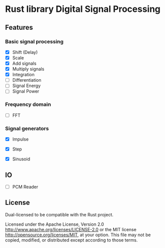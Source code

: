 # Rust library Digital Signal Processing 

## Features
   
### Basic signal processing

  * [x] Shift (Delay)
  * [x] Scale
  * [x] Add signals
  * [x] Multiply signals
  * [x] Integration
  * [ ] Differentiation
  * [ ] Signal Energy
  * [ ] Signal Power
  
### Frequency domain

  * [ ] FFT
  
  
### Signal generators
  
  * [x] Impulse
  * [x] Step
  * [x] Sinusoid
  
  
## IO
  
  * [ ] PCM Reader


## License

Dual-licensed to be compatible with the Rust project.

Licensed under the Apache License, Version 2.0
http://www.apache.org/licenses/LICENSE-2.0 or the MIT license
http://opensource.org/licenses/MIT, at your
option. This file may not be copied, modified, or distributed
except according to those terms.
